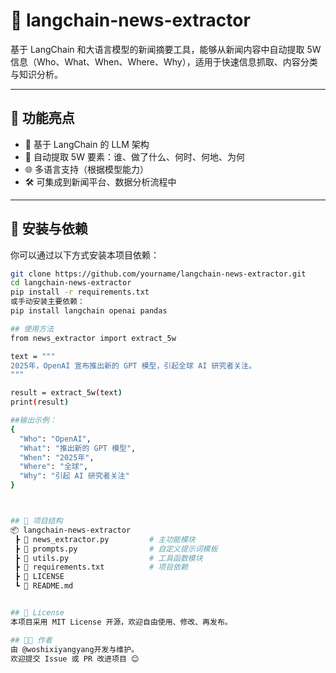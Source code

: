 # 📰 langchain-news-extractor

基于 LangChain 和大语言模型的新闻摘要工具，能够从新闻内容中自动提取 5W 信息（Who、What、When、Where、Why），适用于快速信息抓取、内容分类与知识分析。

---

## 🚀 功能亮点

- 🧠 基于 LangChain 的 LLM 架构
- 🔎 自动提取 5W 要素：谁、做了什么、何时、何地、为何
- 🌐 多语言支持（根据模型能力）
- 🛠 可集成到新闻平台、数据分析流程中

---

## 🔧 安装与依赖

你可以通过以下方式安装本项目依赖：

```bash
git clone https://github.com/yourname/langchain-news-extractor.git
cd langchain-news-extractor
pip install -r requirements.txt
或手动安装主要依赖：
pip install langchain openai pandas

## 使用方法
from news_extractor import extract_5w

text = """
2025年，OpenAI 宣布推出新的 GPT 模型，引起全球 AI 研究者关注。
"""

result = extract_5w(text)
print(result)

##输出示例：
{
  "Who": "OpenAI",
  "What": "推出新的 GPT 模型",
  "When": "2025年",
  "Where": "全球",
  "Why": "引起 AI 研究者关注"
}



## 📂 项目结构
📦 langchain-news-extractor
 ┣ 📜 news_extractor.py         # 主功能模块
 ┣ 📜 prompts.py                # 自定义提示词模板
 ┣ 📜 utils.py                  # 工具函数模块
 ┣ 📄 requirements.txt          # 项目依赖
 ┣ 📄 LICENSE
 ┗ 📄 README.md


## 📄 License
本项目采用 MIT License 开源，欢迎自由使用、修改、再发布。

## 👩‍💻 作者
由 @woshixiyangyang开发与维护。
欢迎提交 Issue 或 PR 改进项目 😊
